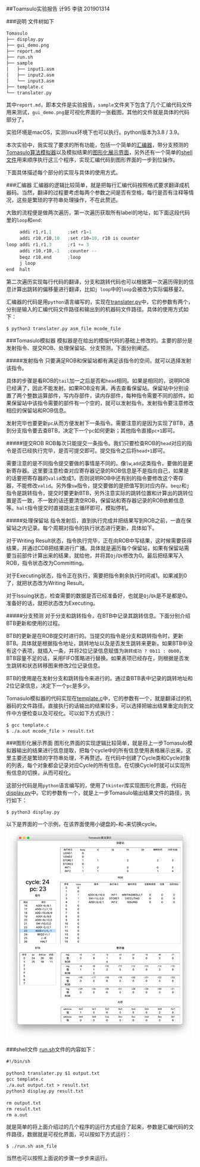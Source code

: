 ##Toamsulo实验报告
计95 李骁 201901314

###说明
文件树如下
```shell
Tomasulo
├── display.py
├── gui_demo.png
├── report.md
├── run.sh
├── sample
│   ├── input1.asm
│   ├── input2.asm
│   └── input3.asm
├── template.c
└── translater.py
```
其中```report.md```，即本文件是实验报告，```sample```文件夹下包含了几个汇编代码文件用来测试，```gui_demo.png```是可视化界面的一张截图，其他的文件就是具体的代码部分了。

实验环境是macOS，实测linux环境下也可以执行。python版本为3.8 / 3.9。

本次实验中，我实现了要求的所有功能，包括一个简单的[汇编器](translater.py)，带分支预测的[Tomasulo算法模拟器](template.c)以及模拟结果的[图形化展示界面](display.py)，另外还有一个简单的[shell文件](run.sh)用来顺序执行这三个程序，实现汇编代码到图形界面的一步到位操作。

下面具体描述每个部分的实现与具体的使用方式。

###汇编器
汇编器的逻辑比较简单，就是把每行汇编代码按照格式要求翻译成机器码。当然，翻译的过程要考虑每两个参数之间是否有空格，每行是否有注释等情况，这些是繁琐的字符串处理操作，不在此赘述。

大致的流程便是做两次遍历，第一次遍历获取所有label的地址，如下面这段代码里的```loop```和```end```:
```c
     addi r1,r1,1      ;set r1=1
     addi r10,r10,10   ;set r10=10, r10 is counter
loop addi r1,r1,3      ;r1 += 3
     addi r10,r10,-1   ;counter --
     beqz r10,end      ;loop
     j loop
end  halt
```
第二次遍历实现每行代码的翻译，分支和跳转代码也可以根据第一次遍历得到的信息计算出跳转的偏移量进行翻译，比如```j loop```中的```loop```会被改为实际偏移量2。

汇编器的代码是用```python```语言编写的，实现在[translater.py](translater.py)中，它的参数有两个，分别是输入的汇编代码文件路径和输出到的机器码文件路径。具体的使用方式如下：
```shell
$ python3 translater.py asm_file mcode_file
```

###Tomasulo模拟器
模拟器是在给出的模版代码的基础上修改的。主要的部分是发射指令、提交ROB、处理保留站、分支预测，下面分别阐述。

#####发射指令
只要满足ROB和保留站都有满足该指令的空间，就可以选择发射该指令。

具体的步骤是看ROB的```tail```加一之后是否和```head```相同。如果是相同的，说明ROB已经满了，因此不能发射。如果ROB没有满，再去查看保留站。保留站中分别设置了两个整数运算部件，写内存部件，读内存部件，每种指令需要不同的部件。如果保留站中该指令需要的部件有一个空的，就可以发射指令。发射指令要注意修改相应的保留站和ROB信息。

发射完毕也要更新```pc```从而方便发射下一条指令。需要注意的是因为实现了BTB，遇到分支指令要去查BTB，决定下一个```pc```如何更新；其他指令直接```pc+1```即可。

#####提交ROB
ROB每次只能提交一条指令。我们只要检查ROB的```head```对应的指令是否已经执行完毕，是否可提交即可。提交指令之后将```head+1```即可。

需要注意的是不同指令提交要做的事情是不同的。像```lw```,```add```这类指令，要做的是更新寄存器。这里要注意检查对应寄存器记录的ROB信息是不是指向自己，如果是的话要把寄存器的```valid```改成1，否则说明ROB中还有别的指令要修改这个寄存器，不能修改```valid```。另外像```sw```指令，提交要做的是把值写到对应内存。```beqz```和```j```指令是跳转指令，提交时要更新BTB，另外注意实际的跳转位置和计算出的跳转位置是否一致，不一致的话还要清空ROB，保留站和寄存器记录的ROB依赖信息等。```halt```指令提交时直接跳出主循环即可，模拟停机。

#####处理保留站
指令发射后，直到执行完成并把结果写到ROB之前，一直在保留站之内记录。每个周期对指令的执行状态进行更新，具体如下。

对于Writing Result状态，指令执行完毕，正在向ROB中写结果，这时候需要获得结果，并通过CDB把结果进行广播。具体就是遍历每个保留站，如果有保留站需要当前部件计算出来的结果，就给他，并将其```Qj```/```Qk```修改为0。最后把结果写入ROB，指令状态改为Committing。

对于Executing状态，指令正在执行，需要把指令剩余执行时间减1。如果减到0了，就把状态改为Writing Result。

对于Issuing状态，检查需要的数据是否已经准备好，也就是```Qj```/```Qk```是不是都是0。准备好的话，就把状态改为Executing。

#####分支预测
对于分支和跳转指令，在BTB中记录其跳转信息。下面分别介绍BTB更新和使用的过程。

BTB的更新是在ROB提交时进行的。当提交的指令是分支和跳转指令时，更新BTB。具体就是根据指令地址，跳转地址以及是否发生跳转来更新。如果BTB中没有这个表项，就插入一条，并将2位记录信息赋值为```跳转成功 ? 0b11 : 0b00```，BTB容量不足的话，采用FIFO策略进行替换。如果表项已经存在，则根据是否发生跳转和状态转移图来修改2位记录信息。

BTB的使用是在发射分支和跳转指令来进行的。通过查BTB表中记录的跳转地址和2位记录信息，决定下一个```pc```是多少。

Tomasulo模拟器的代码实现在[template.c](template.c)中，它的参数有一个，就是翻译过的机器码的文件路径。直接执行的话输出的结果较多，可以选择把输出结果重定向到文件中方便检查以及可视化。可以如下方式执行：
```shell
$ gcc template.c
$ ./a.out mcode_file > result.txt
```

###图形化展示界面
图形化界面的实现逻辑比较简单，就是将上一步Tomasulo模拟器输出的结果进行信息提取，把每个cycle中的所有信息使用表格展示出来。这里主要还是繁琐的字符串处理，不再赘述。在代码中创建了Cycle类和Cycle对象的列表，每个对象都会记录对应Cycle的所有信息。在切换Cycle时就可以实现所有信息的切换，从而可视化。

这部分代码是用```python```语言编写的，使用了```tkinter```库实现图形化界面，代码在[display.py](display.py)中。它的参数有一个，就是上一步Tomasulo输出结果文件的路径，执行如下：
```shell
$ python3 display.py
```
以下是界面的一个示例，在该界面使用小键盘的```←```和```→```来切换cycle。
![可视化界面](gui_demo.png)

###shell文件
[run.sh](run.sh)文件的内容如下：
```shell
#!/bin/sh

python3 translater.py $1 output.txt
gcc template.c
./a.out output.txt > result.txt
python3 display.py result.txt

rm output.txt
rm result.txt
rm a.out
```
就是简单的将上面介绍过的几个程序的运行方式组合了起来，参数是汇编代码的文件路径，数据就是可视化界面，可以按如下方式运行：
```shell
$ ./run.sh asm_file
```
当然也可以按照上面说的步骤一步步来运行。